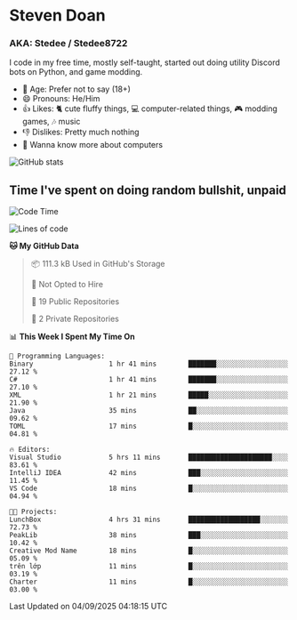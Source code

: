 # Steven Doan
### AKA: Stedee / Stedee8722
I code in my free time, mostly self-taught, started out doing utility Discord bots on Python, and game modding.

- 🤔 Age: Prefer not to say (18+)
- 😄 Pronouns: He/Him
- 👍 Likes: 🐈 cute fluffy things, 💻 computer-related things, 🎮 modding games, 🎶 music
- 👎 Dislikes: Pretty much nothing
- 🥹 Wanna know more about computers

![GitHub stats](https://github-readme-stats-iota-mocha-40.vercel.app/api?username=Stedee8722&show=prs_merged,prs_merged_percentage&show_icons=true&theme=transparent)

## Time I've spent on doing random bullshit, unpaid
<!--START_SECTION:Time I've spent on doing random bullshit, unpaid-->
![Code Time](http://img.shields.io/badge/Code%20Time-324%20hrs%2038%20mins-blue)

![Lines of code](https://img.shields.io/badge/From%20Hello%20World%20I%27ve%20Written-87.2%20thousand%20lines%20of%20code-blue)

**🐱 My GitHub Data** 

> 📦 111.3 kB Used in GitHub's Storage 
 > 
> 🚫 Not Opted to Hire
 > 
> 📜 19 Public Repositories 
 > 
> 🔑 2 Private Repositories 
 > 
📊 **This Week I Spent My Time On** 

```text
💬 Programming Languages: 
Binary                   1 hr 41 mins        ███████░░░░░░░░░░░░░░░░░░   27.12 % 
C#                       1 hr 41 mins        ███████░░░░░░░░░░░░░░░░░░   27.10 % 
XML                      1 hr 21 mins        █████░░░░░░░░░░░░░░░░░░░░   21.90 % 
Java                     35 mins             ██░░░░░░░░░░░░░░░░░░░░░░░   09.62 % 
TOML                     17 mins             █░░░░░░░░░░░░░░░░░░░░░░░░   04.81 % 

🔥 Editors: 
Visual Studio            5 hrs 11 mins       █████████████████████░░░░   83.61 % 
IntelliJ IDEA            42 mins             ███░░░░░░░░░░░░░░░░░░░░░░   11.45 % 
VS Code                  18 mins             █░░░░░░░░░░░░░░░░░░░░░░░░   04.94 % 

🐱‍💻 Projects: 
LunchBox                 4 hrs 31 mins       ██████████████████░░░░░░░   72.73 % 
PeakLib                  38 mins             ███░░░░░░░░░░░░░░░░░░░░░░   10.42 % 
Creative Mod Name        18 mins             █░░░░░░░░░░░░░░░░░░░░░░░░   05.09 % 
trên lớp                 11 mins             █░░░░░░░░░░░░░░░░░░░░░░░░   03.19 % 
Charter                  11 mins             █░░░░░░░░░░░░░░░░░░░░░░░░   03.00 % 
```


 Last Updated on 04/09/2025 04:18:15 UTC
<!--END_SECTION:Time I've spent on doing random bullshit, unpaid-->
